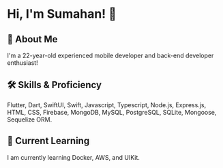 # Hi, I'm Sumahan! 👋

## 🚀 About Me
I'm a 22-year-old experienced mobile developer and back-end developer enthusiast!

## 🛠 Skills & Proficiency
Flutter, Dart, SwiftUI, Swift, Javascript, Typescript, Node.js, Express.js, HTML, CSS, Firebase, MongoDB, MySQL, PostgreSQL, SQLite, Mongoose, Sequelize ORM.

## 🎯 Current Learning
I am currently learning Docker, AWS, and UIKit.
